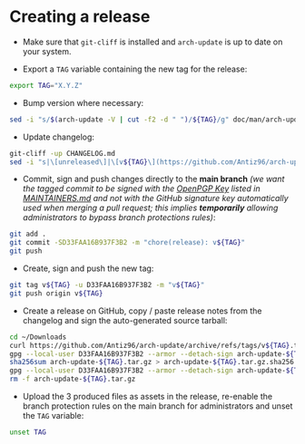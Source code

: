 # Creating a release

- Make sure that `git-cliff` is installed and `arch-update` is up to date on your system.

- Export a `TAG` variable containing the new tag for the release:

```bash
export TAG="X.Y.Z"
```

- Bump version where necessary:

```bash
sed -i "s/$(arch-update -V | cut -f2 -d " ")/${TAG}/g" doc/man/arch-update.* doc/man/fr/arch-update.* po/* src/arch-update.sh
```

- Update changelog:

```bash
git-cliff -up CHANGELOG.md
sed -i "s|\[unreleased\]|\[v${TAG}\](https://github.com/Antiz96/arch-update/releases/tag/v${TAG})\ -\ $(date '+%Y-%m-%d')|g" CHANGELOG.md
```

- Commit, sign and push changes directly to the **main branch** *(we want the tagged commit to be signed with the [OpenPGP Key](https://keyserver.ubuntu.com/pks/lookup?search=D33FAA16B937F3B2&fingerprint=on&op=index) listed in [MAINTAINERS.md](https://github.com/Antiz96/arch-update/blob/main/MAINTAINERS.md) and not with the GitHub signature key automatically used when merging a pull request; this implies **temporarily** allowing administrators to bypass branch protections rules)*:

```bash
git add .
git commit -SD33FAA16B937F3B2 -m "chore(release): v${TAG}"
git push
```

- Create, sign and push the new tag:

```bash
git tag v${TAG} -u D33FAA16B937F3B2 -m "v${TAG}"
git push origin v${TAG}
```

- Create a release on GitHub, copy / paste release notes from the changelog and sign the auto-generated source tarball:

```bash
cd ~/Downloads
curl https://github.com/Antiz96/arch-update/archive/refs/tags/v${TAG}.tar.gz -o arch-update-${TAG}.tar.gz
gpg --local-user D33FAA16B937F3B2 --armor --detach-sign arch-update-${TAG}.tar.gz
sha256sum arch-update-${TAG}.tar.gz > arch-update-${TAG}.tar.gz.sha256
gpg --local-user D33FAA16B937F3B2 --armor --detach-sign arch-update-${TAG}.tar.gz.sha256
rm -f arch-update-${TAG}.tar.gz
```

- Upload the 3 produced files as assets in the release, re-enable the branch protection rules on the main branch for administrators and unset the `TAG` variable:

```bash
unset TAG
```
